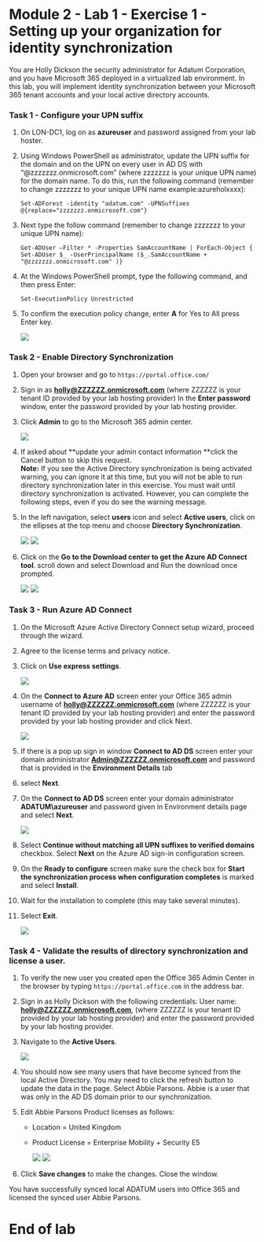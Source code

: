 # Module 2 - Lab 1 - Exercise 1 - Setting up your organization for identity synchronization 

You are Holly Dickson the security administrator for Adatum Corporation, and you have Microsoft 365 deployed in a virtualized lab environment. In this lab, you will implement identity synchronization between your Microsoft 365 tenant accounts and your local active directory accounts.

### Task 1 - Configure your UPN suffix

1.  On LON-DC1, log on as **azureuser** and password assigned from your lab hoster.
2.  Using Windows PowerShell as administrator, update the UPN suffix for the domain and on the UPN on every user in AD DS with “@zzzzzzz.onmicrosoft.com” (where zzzzzzz is your unique UPN name) for the domain name. To do this, run the following command (remember to change zzzzzzz to your unique UPN name example:azureholxxxx):

    	Set-ADForest -identity "adatum.com" -UPNSuffixes @{replace="zzzzzzz.onmicrosoft.com"}  
3.  Next type the follow command (remember to change zzzzzzz to your unique UPN name): 

		Get-ADUser –Filter * -Properties SamAccountName | ForEach-Object { Set-ADUser $_ -UserPrincipalName ($_.SamAccountName + "@zzzzzzz.onmicrosoft.com" )}
4.  At the Windows PowerShell prompt, type the following command, and then press Enter:

		Set-ExecutionPolicy Unrestricted  
5.  To confirm the execution policy change, enter **A** for Yes to All press Enter key.

		
	  ![](../Media/29.png)
	
### Task 2 - Enable Directory Synchronization

1.  Open your browser and go to `https://portal.office.com/`   
2.  Sign in as **holly@ZZZZZZ.onmicrosoft.com** (where ZZZZZZ is your tenant ID provided by your lab hosting provider) In the **Enter password** window, enter the password provided by your lab hosting provider.
3.  Click **Admin** to go to the Microsoft 365 admin center.

	![](../Media/30.png)
	
5.  If asked about **update your admin contact information **click the Cancel button to skip this request.  
	**Note:** If you see the Active Directory synchronization is being activated warning, you can ignore it at this time, but you will not be able to run directory synchronization later in this exercise. You must wait until directory synchronization is activated. However, you can complete the following steps, even if you do see the warning message.  
5.  In the left navigation, select **users** icon and select **Active users**, click on the ellipses at the top menu and choose **Directory Synchronization**.

       
      ![](../Media/31.png) 
      ![](../Media/32.png)
7.  Click on the **Go to the Download center to get the Azure AD Connect tool**. scroll down and select Download and Run the download once prompted.

		
	![](../Media/33.png)
	![](../Media/148.png)
	
    
### Task 3 - Run Azure AD Connect

1.	On the Microsoft Azure Active Directory Connect setup wizard, proceed through the wizard. 
2.	Agree to the license terms and privacy notice.
3.	Click on **Use express settings**.

		
	  ![](../Media/34.png)
4.	On the **Connect to Azure AD** screen enter your Office 365 admin username of **holly@ZZZZZZ.onmicrosoft.com** (where ZZZZZZ is your tenant ID provided by your lab hosting provider) and enter the password provided by your lab hosting provider and click Next.  

         
	  ![](../Media/35.png)
5.	If there is a pop up sign in window **Connect to AD DS** screen enter your domain administrator **Admin@ZZZZZZ.onmicrosoft.com** and password that is provided in the **Environment Details** tab 

6.	select **Next**.   
7.	On the **Connect to AD DS** screen enter your domain administrator **ADATUM\azureuser** and password given in Environment details page and select **Next**.

		
	  ![](../Media/36.png)
8.	Select **Continue without matching all UPN suffixes to verified domains** checkbox. Select **Next** on the Azure AD sign-in configuration screen.   
9.	On the **Ready to configure** screen make sure the check box for **Start the synchronization process when configuration completes** is marked and select **Install**.   
10.	Wait for the installation to complete (this may take several minutes).   
11.	Select **Exit**.   

		
	   ![](../Media/37.png)

### Task 4 - Validate the results of directory synchronization and license a user. 

1.	To verify the new user you created open the Office 365 Admin Center in the browser by typing `https://portal.office.com` in the address bar.  
2.	Sign in as Holly Dickson with the following credentials:  User name: **holly@ZZZZZZ.onmicrosoft.com**, (where ZZZZZZ is your tenant ID provided by your lab hosting provider) and enter the password provided by your lab hosting provider.
3.	Navigate to the **Active Users**.  

		
	  ![](../Media/38.png)
5.	You should now see many users that have become synced from the local Active Directory.  You may need to click the refresh button to update the data in the page.  Select Abbie Parsons.  Abbie is a user that was only in the AD DS domain prior to our synchronization. 
6.	Edit Abbie Parsons Product licenses as follows: 
	- Location = United Kingdom
	- Product License = Enterprise Mobility + Security E5

		
	  ![](../Media/39.png)
	  ![](../Media/40.png)
7.	Click **Save changes** to make the changes. Close the window.

You have successfully synced local ADATUM users into Office 365 and licensed the synced user Abbie Parsons.

# End of lab  

 
